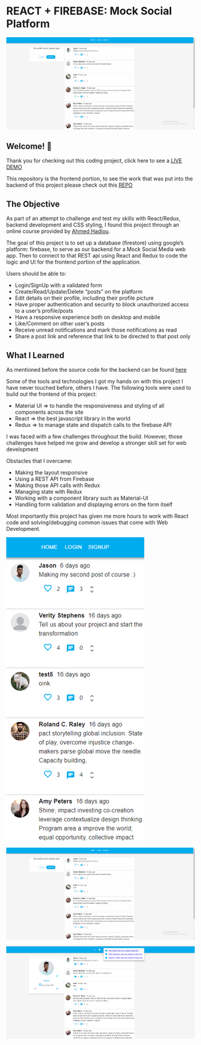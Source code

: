 # REACT + FIREBASE: Mock Social Platform

![Gif of the front page desktop layout](./public/showcase_gifs/desktop-video1.gif)

## Welcome! 👋

Thank you for checking out this coding project, click here to see a [LIVE DEMO](https://socialchimp-5c8f3.web.app/)

This repository is the frontend portion, to see the work that was put into the backend of this project please check out this [REPO](https://github.com/ramos-codes/Mock-Social-Backend)

## The Objective

As part of an attempt to challenge and test my skills with React/Redux, backend development and CSS styling, I found this project through an online course provided by [Ahmed Hadjou](https://github.com/hidjou).

The goal of this project is to set up a database (firestore) using google’s platform: firebase, to serve as our backend for a Mock Social Media web app. Then to connect to that REST api using React and Redux to code the logic and UI for the frontend portion of the application.

Users should be able to:

- Login/SignUp with a validated form
- Create/Read/Update/Delete “posts” on the platform
- Edit details on their profile, including their profile picture
- Have proper authentication and security to block unauthorized access to a user’s profile/posts
- Have a responsive experience both on desktop and mobile
- Like/Comment on other user’s posts
- Receive unread notifications and mark those notifications as read
- Share a post link and reference that link to be directed to that post only

## What I Learned

As mentioned before the source code for the backend can be found [here](https://github.com/ramos-codes/Mock-Social-Backend)

Some of the tools and technologies I got my hands on with this project I have never touched before, others I have. The following tools were used to build out the frontend of this project:

- Material UI => to handle the responsiveness and styling of all components across the site
- React => the best javascript library in the world
- Redux => to manage state and dispatch calls to the firebase API

I was faced with a few challenges throughout the build. However, those challenges have helped me grow and develop a stronger skill set for web development

Obstacles that I overcame:

- Making the layout responsive
- Using a REST API from Firebase
- Making those API calls with Redux
- Managing state with Redux
- Working with a component library such as Material-UI
- Handling form validation and displaying errors on the form itself

Most importantly this project has given me more hours to work with React code and solving/debugging common issues that come with Web Development.

![A preview of the mobile layout](./public/showcase_gifs/mobile-video.gif)

![Another preview of the desktop](./public/showcase_gifs/desktop-video1.gif)

![still of the desktop](./public/showcase_gifs/dsk-preview.png)
